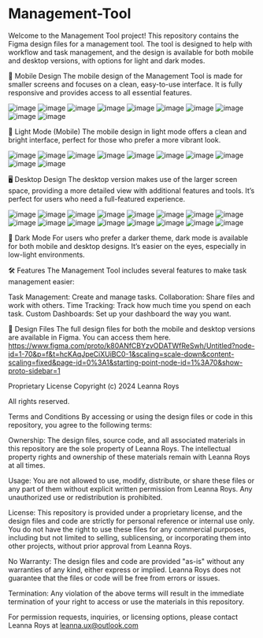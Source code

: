 # Management-Tool

Welcome to the Management Tool project! This repository contains the Figma design files for a management tool. The tool is designed to help with workflow and task management, and the design is available for both mobile and desktop versions, with options for light and dark modes.

📱 Mobile Design
The mobile design of the Management Tool is made for smaller screens and focuses on a clean, easy-to-use interface. It is fully responsive and provides access to all essential features.


![image](https://github.com/user-attachments/assets/51de0d1a-8083-4dee-8a3c-a78939ffe61b)
![image](https://github.com/user-attachments/assets/53b1e3f9-82a9-4919-8d79-86794a0e84d5)
![image](https://github.com/user-attachments/assets/831b45b6-2aff-409b-afe7-3540f57f4239)
![image](https://github.com/user-attachments/assets/108f4b90-a4c5-4015-87a3-0ed61e9cb9eb)
![image](https://github.com/user-attachments/assets/0ed70e2b-5be2-4e54-b7d3-6f4ed8dc1441)
![image](https://github.com/user-attachments/assets/2210ad40-13b5-45bd-9187-d9b6ca741c34)
![image](https://github.com/user-attachments/assets/5c04b6cb-3a94-4ed0-9027-fe8e2552b1e1)
![image](https://github.com/user-attachments/assets/5f5db03b-e783-4ee5-9228-f5979709db04)
![image](https://github.com/user-attachments/assets/fb92b9e5-1713-479b-a18c-223aab671f78)
![image](https://github.com/user-attachments/assets/ff4a8e69-571e-4d60-8803-8baf09893fdd)


📱 Light Mode (Mobile)
The mobile design in light mode offers a clean and bright interface, perfect for those who prefer a more vibrant look.

![image](https://github.com/user-attachments/assets/d5bd2021-8842-43dc-b9a1-299446e21269)
![image](https://github.com/user-attachments/assets/371cb65a-afd0-41a0-8d18-201c4b0cefef)
![image](https://github.com/user-attachments/assets/85122425-c895-4fbb-b0f1-47072fcbcf67)
![image](https://github.com/user-attachments/assets/1fac5688-9794-4859-9f99-7efeeedab8df)
![image](https://github.com/user-attachments/assets/f5461d25-d906-4596-899e-b2a3552a33f7)
![image](https://github.com/user-attachments/assets/fbeeabfa-2323-430e-8a10-928b6e50ac2e)
![image](https://github.com/user-attachments/assets/b8af613e-9936-44b9-b875-2735c8dd0237)
![image](https://github.com/user-attachments/assets/8504541e-f507-48f9-a6e8-cf159bf84711)
![image](https://github.com/user-attachments/assets/3312c668-f706-4b6c-84fd-74c5cf36f298)
![image](https://github.com/user-attachments/assets/4246afbf-cc5a-4acf-a7e4-b2f3b9f404e0)


🖥 Desktop Design
The desktop version makes use of the larger screen space, providing a more detailed view with additional features and tools. It’s perfect for users who need a full-featured experience.

![image](https://github.com/user-attachments/assets/6fb2ee82-2fa0-46fa-a694-6cfe7c507a5d)
![image](https://github.com/user-attachments/assets/2e986c63-85a6-4754-9a4c-6a96a12dfa4b)
![image](https://github.com/user-attachments/assets/e06652cd-58a9-4b8b-95a7-407e62228ab2)
![image](https://github.com/user-attachments/assets/8588e931-c398-4df3-ab8f-a761f6c2a306)
![image](https://github.com/user-attachments/assets/2c45de5a-5b87-4f43-b7c6-de99143c4631)
![image](https://github.com/user-attachments/assets/8dcd9bb4-1837-4cd2-bdea-acdddab99dfa)
![image](https://github.com/user-attachments/assets/da526bac-0811-4118-9d5c-7e1e71890dee)
![image](https://github.com/user-attachments/assets/4ce81977-f356-4244-8de9-a4a3c785bc93)
![image](https://github.com/user-attachments/assets/952fd561-6efa-4083-8be9-b9029dcfcc7d)
![image](https://github.com/user-attachments/assets/4d247b79-01d4-4e76-b79d-b75e76d64342)
![image](https://github.com/user-attachments/assets/6868f46d-d8d8-4e8a-9837-ffbd179058c5)
![image](https://github.com/user-attachments/assets/7e3ae1de-80d0-41e8-bd64-837ae17e82b6)
![image](https://github.com/user-attachments/assets/d6a1e7b5-1f90-43b1-9e35-2dd75f29ad85)
![image](https://github.com/user-attachments/assets/e15a9745-37f4-41e7-86b4-b7e33e0e66f5)
![image](https://github.com/user-attachments/assets/ab738af7-f3f3-47f3-8fe8-2d55f347953a)
![image](https://github.com/user-attachments/assets/4237820a-ed3b-4048-9926-b5107927324f)


🌙 Dark Mode
For users who prefer a darker theme, dark mode is available for both mobile and desktop designs. It’s easier on the eyes, especially in low-light environments.

🛠 Features
The Management Tool includes several features to make task management easier:

Task Management: Create and manage tasks.
Collaboration: Share files and work with others.
Time Tracking: Track how much time you spend on each task.
Custom Dashboards: Set up your dashboard the way you want.


🎨 Design Files
The full design files for both the mobile and desktop versions are available in Figma. You can access them here. https://www.figma.com/proto/k80ANfCBYzvODATWfReSwh/Untitled?node-id=1-70&p=f&t=hcKAqJpeCiXUiBC0-1&scaling=scale-down&content-scaling=fixed&page-id=0%3A1&starting-point-node-id=1%3A70&show-proto-sidebar=1 


Proprietary License
Copyright (c) 2024 Leanna Roys

All rights reserved.

Terms and Conditions
By accessing or using the design files or code in this repository, you agree to the following terms:

Ownership: The design files, source code, and all associated materials in this repository are the sole property of Leanna Roys. The intellectual property rights and ownership of these materials remain with Leanna Roys at all times.

Usage: You are not allowed to use, modify, distribute, or share these files or any part of them without explicit written permission from Leanna Roys. Any unauthorized use or redistribution is prohibited.

License: This repository is provided under a proprietary license, and the design files and code are strictly for personal reference or internal use only. You do not have the right to use these files for any commercial purposes, including but not limited to selling, sublicensing, or incorporating them into other projects, without prior approval from Leanna Roys.

No Warranty: The design files and code are provided "as-is" without any warranties of any kind, either express or implied. Leanna Roys does not guarantee that the files or code will be free from errors or issues.

Termination: Any violation of the above terms will result in the immediate termination of your right to access or use the materials in this repository.

For permission requests, inquiries, or licensing options, please contact Leanna Roys at leanna.ux@outlook.com
